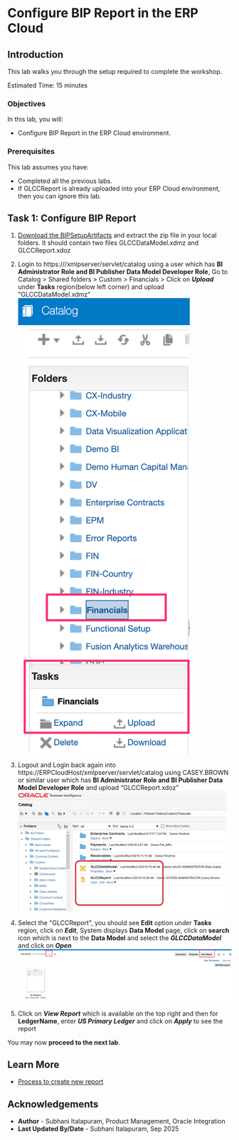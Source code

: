# Configure BIP Report in the ERP Cloud

## Introduction

This lab walks you through the setup required to complete the workshop.

Estimated Time: 15 minutes

### Objectives
In this lab, you will:
- Configure BIP Report in the ERP Cloud environment.


### Prerequisites
This lab assumes you have:
- Completed all the previous labs.
- If GLCCReport is already uploaded into your ERP Cloud environment, then you can ignore this lab.

## Task 1: Configure BIP Report

1. [Download the BIPSetupArtifacts](https://objectstorage.us-phoenix-1.oraclecloud.com/p/gemDiMgAlIo1KsqKOml2Pw01-SiiQSJw_y3fez_7pIMH3EcGeiv8JlfAgbgd8GV0/n/oicpm/b/oiclivelabs/o/oic3/erp-cloud/bipreport/BIPSetupArtifacts.zip) and extract the zip file in your local folders. It should contain two files GLCCDataModel.xdmz and GLCCReport.xdoz

2. Login to https://<erp-cloud-host>/xmlpserver/servlet/catalog using a user which has **BI Administrator Role and BI Publisher Data Model Developer Role**, Go to  Catalog &gt; Shared folders &gt; Custom &gt; Financials &gt; Click on ***Upload*** under **Tasks** region(below left corner) and upload "GLCCDataModel.xdmz"
    ![UploadModel](../images/uploadmodel.png)
3. Logout and Login back again into https://ERPCloudHost/xmlpserver/servlet/catalog using CASEY.BROWN or similar user which has **BI Administrator Role and BI Publisher Data Model Developer Role** and upload “GLCCReport.xdoz”
    ![BIPCatalog](../images/bipcatalog.png)
4. Select the "GLCCReport", you should see **Edit** option under **Tasks** region, click on ***Edit***, System displays **Data Model** page, click on **search** icon which is next to the **Data Model** and select the ***GLCCDataModel*** and click on ***Open***
    ![BIPreport](../images/bipreport.png)
5. Click on ***View Report*** which is available on the top right and then for **LedgerName**, enter ***US Primary Ledger*** and click on ***Apply*** to see the report

You may now **proceed to the next lab**.


## Learn More

* [Process to create new report](https://docs.oracle.com/en/cloud/saas/otbi/otbi-pub-design/create-and-edit-reports.html)


## Acknowledgements
* **Author** - Subhani Italapuram, Product Management, Oracle Integration
* **Last Updated By/Date** - Subhani Italapuram, Sep 2025
